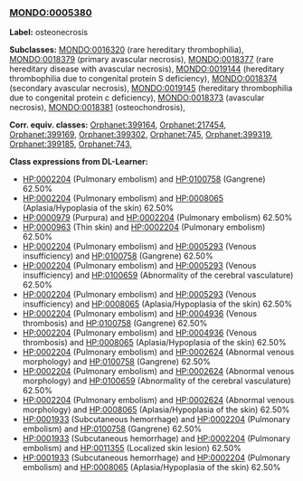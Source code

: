 
### [MONDO:0005380](http://purl.obolibrary.org/obo/MONDO_0005380)
**Label:** osteonecrosis

**Subclasses:** [MONDO:0016320](http://purl.obolibrary.org/obo/MONDO_0016320) (rare hereditary thrombophilia), [MONDO:0018379](http://purl.obolibrary.org/obo/MONDO_0018379) (primary avascular necrosis), [MONDO:0018377](http://purl.obolibrary.org/obo/MONDO_0018377) (rare hereditary disease with avascular necrosis), [MONDO:0019144](http://purl.obolibrary.org/obo/MONDO_0019144) (hereditary thrombophilia due to congenital protein S deficiency), [MONDO:0018374](http://purl.obolibrary.org/obo/MONDO_0018374) (secondary avascular necrosis), [MONDO:0019145](http://purl.obolibrary.org/obo/MONDO_0019145) (hereditary thrombophilia due to congenital protein c deficiency), [MONDO:0018373](http://purl.obolibrary.org/obo/MONDO_0018373) (avascular necrosis), [MONDO:0018381](http://purl.obolibrary.org/obo/MONDO_0018381) (osteochondrosis), 

**Corr. equiv. classes:** [Orphanet:399164](http://www.orpha.net/ORDO/Orphanet_399164), [Orphanet:217454](http://www.orpha.net/ORDO/Orphanet_217454), [Orphanet:399169](http://www.orpha.net/ORDO/Orphanet_399169), [Orphanet:399302](http://www.orpha.net/ORDO/Orphanet_399302), [Orphanet:745](http://www.orpha.net/ORDO/Orphanet_745), [Orphanet:399319](http://www.orpha.net/ORDO/Orphanet_399319), [Orphanet:399185](http://www.orpha.net/ORDO/Orphanet_399185), [Orphanet:743](http://www.orpha.net/ORDO/Orphanet_743), 

**Class expressions from DL-Learner:**

- [HP:0002204](http://purl.obolibrary.org/obo/HP_0002204) (Pulmonary embolism) and [HP:0100758](http://purl.obolibrary.org/obo/HP_0100758) (Gangrene) 62.50%
- [HP:0002204](http://purl.obolibrary.org/obo/HP_0002204) (Pulmonary embolism) and [HP:0008065](http://purl.obolibrary.org/obo/HP_0008065) (Aplasia/Hypoplasia of the skin) 62.50%
- [HP:0000979](http://purl.obolibrary.org/obo/HP_0000979) (Purpura) and [HP:0002204](http://purl.obolibrary.org/obo/HP_0002204) (Pulmonary embolism) 62.50%
- [HP:0000963](http://purl.obolibrary.org/obo/HP_0000963) (Thin skin) and [HP:0002204](http://purl.obolibrary.org/obo/HP_0002204) (Pulmonary embolism) 62.50%
- [HP:0002204](http://purl.obolibrary.org/obo/HP_0002204) (Pulmonary embolism) and [HP:0005293](http://purl.obolibrary.org/obo/HP_0005293) (Venous insufficiency) and [HP:0100758](http://purl.obolibrary.org/obo/HP_0100758) (Gangrene) 62.50%
- [HP:0002204](http://purl.obolibrary.org/obo/HP_0002204) (Pulmonary embolism) and [HP:0005293](http://purl.obolibrary.org/obo/HP_0005293) (Venous insufficiency) and [HP:0100659](http://purl.obolibrary.org/obo/HP_0100659) (Abnormality of the cerebral vasculature) 62.50%
- [HP:0002204](http://purl.obolibrary.org/obo/HP_0002204) (Pulmonary embolism) and [HP:0005293](http://purl.obolibrary.org/obo/HP_0005293) (Venous insufficiency) and [HP:0008065](http://purl.obolibrary.org/obo/HP_0008065) (Aplasia/Hypoplasia of the skin) 62.50%
- [HP:0002204](http://purl.obolibrary.org/obo/HP_0002204) (Pulmonary embolism) and [HP:0004936](http://purl.obolibrary.org/obo/HP_0004936) (Venous thrombosis) and [HP:0100758](http://purl.obolibrary.org/obo/HP_0100758) (Gangrene) 62.50%
- [HP:0002204](http://purl.obolibrary.org/obo/HP_0002204) (Pulmonary embolism) and [HP:0004936](http://purl.obolibrary.org/obo/HP_0004936) (Venous thrombosis) and [HP:0008065](http://purl.obolibrary.org/obo/HP_0008065) (Aplasia/Hypoplasia of the skin) 62.50%
- [HP:0002204](http://purl.obolibrary.org/obo/HP_0002204) (Pulmonary embolism) and [HP:0002624](http://purl.obolibrary.org/obo/HP_0002624) (Abnormal venous morphology) and [HP:0100758](http://purl.obolibrary.org/obo/HP_0100758) (Gangrene) 62.50%
- [HP:0002204](http://purl.obolibrary.org/obo/HP_0002204) (Pulmonary embolism) and [HP:0002624](http://purl.obolibrary.org/obo/HP_0002624) (Abnormal venous morphology) and [HP:0100659](http://purl.obolibrary.org/obo/HP_0100659) (Abnormality of the cerebral vasculature) 62.50%
- [HP:0002204](http://purl.obolibrary.org/obo/HP_0002204) (Pulmonary embolism) and [HP:0002624](http://purl.obolibrary.org/obo/HP_0002624) (Abnormal venous morphology) and [HP:0008065](http://purl.obolibrary.org/obo/HP_0008065) (Aplasia/Hypoplasia of the skin) 62.50%
- [HP:0001933](http://purl.obolibrary.org/obo/HP_0001933) (Subcutaneous hemorrhage) and [HP:0002204](http://purl.obolibrary.org/obo/HP_0002204) (Pulmonary embolism) and [HP:0100758](http://purl.obolibrary.org/obo/HP_0100758) (Gangrene) 62.50%
- [HP:0001933](http://purl.obolibrary.org/obo/HP_0001933) (Subcutaneous hemorrhage) and [HP:0002204](http://purl.obolibrary.org/obo/HP_0002204) (Pulmonary embolism) and [HP:0011355](http://purl.obolibrary.org/obo/HP_0011355) (Localized skin lesion) 62.50%
- [HP:0001933](http://purl.obolibrary.org/obo/HP_0001933) (Subcutaneous hemorrhage) and [HP:0002204](http://purl.obolibrary.org/obo/HP_0002204) (Pulmonary embolism) and [HP:0008065](http://purl.obolibrary.org/obo/HP_0008065) (Aplasia/Hypoplasia of the skin) 62.50%


